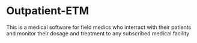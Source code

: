 # Outpatient-ETM
This is a medical software for field medics who interract with their patients and monitor their dosage and treatment to any subscribed medical facility
